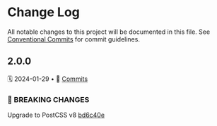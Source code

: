 # Change Log

All notable changes to this project will be documented in this file.
See [Conventional Commits](https://conventionalcommits.org) for commit guidelines.

<a name="2.0.0"></a>

## 2.0.0

🗓 2024-01-29 • 📝 [Commits](ttps://github.com/adobe/spectrum-css/commit/bd6c40eb5a4b43df94dff1f325502e5cd08b7f5f)

### 🛑 BREAKING CHANGES

Upgrade to PostCSS v8 [bd6c40e](https://github.com/adobe/spectrum-css/commit/bd6c40eb5a4b43df94dff1f325502e5cd08b7f5f)
